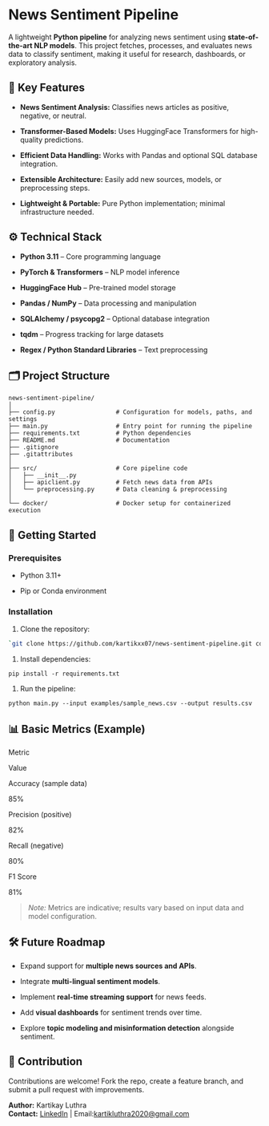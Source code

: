 # News Sentiment Pipeline
A lightweight **Python pipeline** for analyzing news sentiment using **state-of-the-art NLP models**. This project fetches, processes, and evaluates news data to classify sentiment, making it useful for research, dashboards, or exploratory analysis.

## 🔑 Key Features

-   **News Sentiment Analysis:** Classifies news articles as positive, negative, or neutral.
    
-   **Transformer-Based Models:** Uses HuggingFace Transformers for high-quality predictions.
    
-   **Efficient Data Handling:** Works with Pandas and optional SQL database integration.
    
-   **Extensible Architecture:** Easily add new sources, models, or preprocessing steps.
    
-   **Lightweight & Portable:** Pure Python implementation; minimal infrastructure needed.
    

## ⚙️ Technical Stack

-   **Python 3.11** – Core programming language
    
-   **PyTorch & Transformers** – NLP model inference
    
-   **HuggingFace Hub** – Pre-trained model storage
    
-   **Pandas / NumPy** – Data processing and manipulation
    
-   **SQLAlchemy / psycopg2** – Optional database integration
    
-   **tqdm** – Progress tracking for large datasets
    
-   **Regex / Python Standard Libraries** – Text preprocessing
    

## 🗂 Project Structure
```
news-sentiment-pipeline/
│
├── config.py                 # Configuration for models, paths, and settings
├── main.py                   # Entry point for running the pipeline
├── requirements.txt          # Python dependencies
├── README.md                 # Documentation
├── .gitignore
├── .gitattributes
│
├── src/                      # Core pipeline code
│   ├── __init__.py
│   ├── apiclient.py          # Fetch news data from APIs
│   └── preprocessing.py      # Data cleaning & preprocessing
│
└── docker/                   # Docker setup for containerized execution
```
## 🚀 Getting Started

### Prerequisites

-   Python 3.11+
    
-   Pip or Conda environment
    

### Installation

1.  Clone the repository:
    
``` bash
`git clone https://github.com/kartikxx07/news-sentiment-pipeline.git cd news-sentiment-pipeline`
```
1.  Install dependencies:
    

`pip install -r requirements.txt`

1.  Run the pipeline:
    

`python main.py --input examples/sample_news.csv --output results.csv`

## 📊 Basic Metrics (Example)

Metric

Value

Accuracy (sample data)

85%

Precision (positive)

82%

Recall (negative)

80%

F1 Score

81%

> _Note:_ Metrics are indicative; results vary based on input data and model configuration.

## 🛠 Future Roadmap

-   Expand support for **multiple news sources and APIs**.
    
-   Integrate **multi-lingual sentiment models**.
    
-   Implement **real-time streaming support** for news feeds.
    
-   Add **visual dashboards** for sentiment trends over time.
    
-   Explore **topic modeling and misinformation detection** alongside sentiment.
    

## 🤝 Contribution

Contributions are welcome! Fork the repo, create a feature branch, and submit a pull request with improvements.

**Author:** Kartikay Luthra  
**Contact:** [LinkedIn](https://www.linkedin.com/in/kartikayluthra) | Email:kartikluthra2020@gmail.com
